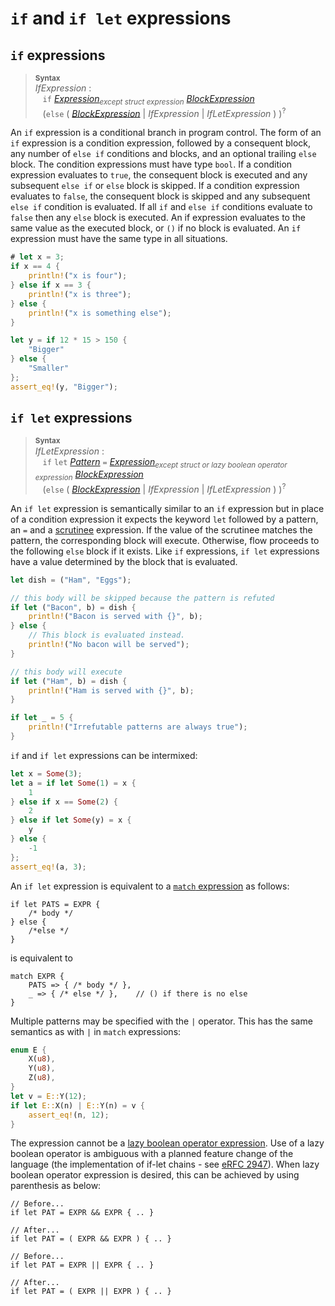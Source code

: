 # `if` and `if let` expressions

## `if` expressions

> **<sup>Syntax</sup>**\
> _IfExpression_ :\
> &nbsp;&nbsp; `if` [_Expression_]<sub>_except struct expression_</sub> [_BlockExpression_]\
> &nbsp;&nbsp; (`else` (
>   [_BlockExpression_]
> | _IfExpression_
> | _IfLetExpression_ ) )<sup>\?</sup>

An `if` expression is a conditional branch in program control. The form of an
`if` expression is a condition expression, followed by a consequent block, any
number of `else if` conditions and blocks, and an optional trailing `else`
block. The condition expressions must have type `bool`. If a condition
expression evaluates to `true`, the consequent block is executed and any
subsequent `else if` or `else` block is skipped. If a condition expression
evaluates to `false`, the consequent block is skipped and any subsequent `else
if` condition is evaluated. If all `if` and `else if` conditions evaluate to
`false` then any `else` block is executed. An if expression evaluates to the
same value as the executed block, or `()` if no block is evaluated. An `if`
expression must have the same type in all situations.

```rust
# let x = 3;
if x == 4 {
    println!("x is four");
} else if x == 3 {
    println!("x is three");
} else {
    println!("x is something else");
}

let y = if 12 * 15 > 150 {
    "Bigger"
} else {
    "Smaller"
};
assert_eq!(y, "Bigger");
```

## `if let` expressions

> **<sup>Syntax</sup>**\
> _IfLetExpression_ :\
> &nbsp;&nbsp; `if` `let` [_Pattern_] `=` [_Expression_]<sub>_except struct or lazy boolean operator expression_</sub>
>              [_BlockExpression_]\
> &nbsp;&nbsp; (`else` (
>   [_BlockExpression_]
> | _IfExpression_
> | _IfLetExpression_ ) )<sup>\?</sup>

An `if let` expression is semantically similar to an `if` expression but in
place of a condition expression it expects the keyword `let` followed by a
pattern, an `=` and a [scrutinee] expression. If the value of the scrutinee
matches the pattern, the corresponding block will execute. Otherwise, flow
proceeds to the following `else` block if it exists. Like `if` expressions,
`if let` expressions have a value determined by the block that is evaluated.

```rust
let dish = ("Ham", "Eggs");

// this body will be skipped because the pattern is refuted
if let ("Bacon", b) = dish {
    println!("Bacon is served with {}", b);
} else {
    // This block is evaluated instead.
    println!("No bacon will be served");
}

// this body will execute
if let ("Ham", b) = dish {
    println!("Ham is served with {}", b);
}

if let _ = 5 {
    println!("Irrefutable patterns are always true");
}
```

`if` and `if let` expressions can be intermixed:

```rust
let x = Some(3);
let a = if let Some(1) = x {
    1
} else if x == Some(2) {
    2
} else if let Some(y) = x {
    y
} else {
    -1
};
assert_eq!(a, 3);
```

An `if let` expression is equivalent to a [`match` expression] as follows:

<!-- ignore: expansion example -->
```rust,ignore
if let PATS = EXPR {
    /* body */
} else {
    /*else */
}
```

is equivalent to

<!-- ignore: expansion example -->
```rust,ignore
match EXPR {
    PATS => { /* body */ },
    _ => { /* else */ },    // () if there is no else
}
```

Multiple patterns may be specified with the `|` operator. This has the same semantics
as with `|` in `match` expressions:

```rust
enum E {
    X(u8),
    Y(u8),
    Z(u8),
}
let v = E::Y(12);
if let E::X(n) | E::Y(n) = v {
    assert_eq!(n, 12);
}
```

The expression cannot be a [lazy boolean operator expression][_LazyBooleanOperatorExpression_].
Use of a lazy boolean operator is ambiguous with a planned feature change
of the language (the implementation of if-let chains - see [eRFC 2947][_eRFCIfLetChain_]).
When lazy boolean operator expression is desired, this can be achieved
by using parenthesis as below:

<!-- ignore: psuedo code -->
```rust,ignore
// Before...
if let PAT = EXPR && EXPR { .. }

// After...
if let PAT = ( EXPR && EXPR ) { .. }

// Before...
if let PAT = EXPR || EXPR { .. }

// After...
if let PAT = ( EXPR || EXPR ) { .. }
```

[_BlockExpression_]: block-expr.md
[_Expression_]: ../expressions.md
[_LazyBooleanOperatorExpression_]: operator-expr.md#lazy-boolean-operators
[_Pattern_]: ../patterns.md
[_eRFCIfLetChain_]: https://github.com/rust-lang/rfcs/blob/master/text/2497-if-let-chains.md#rollout-plan-and-transitioning-to-rust-2018
[`match` expression]: match-expr.md
[scrutinee]: ../glossary.md#scrutinee
